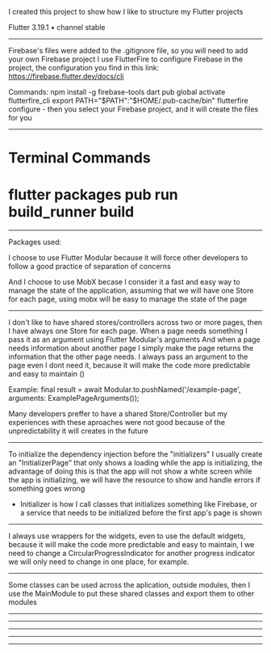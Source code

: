 I created this project to show how I like to structure my Flutter projects

Flutter 3.19.1 • channel stable

-------------------

Firebase's files were added to the .gitignore file, so you will need to add your own Firebase project
I use FlutterFire to configure Firebase in the project, the configuration you find in this link: https://firebase.flutter.dev/docs/cli

Commands:
npm install -g firebase-tools
dart pub global activate flutterfire_cli
export PATH="$PATH":"$HOME/.pub-cache/bin"
flutterfire configure - then you select your Firebase project, and it will create the files for you

-------------------

# Terminal Commands
# flutter packages pub run build_runner build

-------------------

Packages used:

I choose to use Flutter Modular because it will force other developers to follow a good practice of separation of concerns 

And I choose to use MobX becase I consider it a fast and easy way to manage the state of the application, assuming that we will have one Store for each page, using mobx will be easy to manage the state of the page

-------------------

I don't like to have shared stores/controllers across two or more pages, then I have always one Store for each page. 
When a page needs something I pass it as an argument using Flutter Modular's arguments
And when a page needs information about another page I simply make the page returns the information that the other page needs.
I always pass an argument to the page even I dont need it, because it will make the code more predictable and easy to maintain ()

Example:
final result = await Modular.to.pushNamed<ExamplePageResult>('/example-page', arguments: ExamplePageArguments());

Many developers preffer to have a shared Store/Controller but my experiences with these aproaches were not good because of the unpredictability it will creates in the future

-------------------

To initialize the dependency injection before the "initializers" I usually create an "InitializerPage" that only shows a loading while the app is initializing, the advantage of doing this is that the app will not show a white screen while the app is initializing, we will have the resource to show and handle errors if something goes wrong

- Initializer is how I call classes that initializes something like Firebase, or a service that needs to be initialized before the first app's page is shown

-------------------

I always use wrappers for the widgets, even to use the default widgets, because it will make the code more predictable and easy to maintain, I we need to change a CircularProgressIndicator for another progress indicator we will only need to change in one place, for example.

-------------------

Some classes can be used across the aplication, outside modules, then I use the MainModule to put these shared classes and export them to other modules

-------------------

-------------------

-------------------

-------------------

-------------------